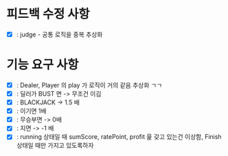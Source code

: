 # 피드백 수정 사항
- [x] : judge - 공통 로직을 중복 추상화
# 기능 요구 사항
- [x] : Dealer, Player 의 play 가 로직이 거의 같음 추상화 ㄱㄱ
- [x] : 딜러가 BUST 면 -> 무조건 이김
- [x] : BLACKJACK -> 1.5 배
- [x] : 이기면 1배
- [x] : 무승부면 -> 0배
- [x] : 지면 -> -1 배
- [x] : running 상태일 때 sumScore, ratePoint, profit 읉 갖고 있는건 이상함, Finish 상태일 때만 가지고 있도록하자
